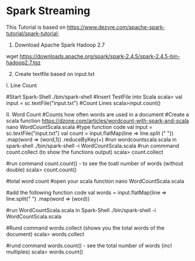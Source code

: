 # Spark Streaming

This Tutorial is based on https://www.dezyre.com/apache-spark-tutorial/spark-tutorial; 

1) Download Apache Spark Hadoop 2.7

wget https://downloads.apache.org/spark/spark-2.4.5/spark-2.4.5-bin-hadoop2.7.tgz 

2) Create textfile based on input.txt

I. Line Count

#Start Spark-Shell
./bin/spark-shell
#Insert TestFile into Scala
scala> val input = sc.textFile("input.txt")
#Count Lines
scala>input.count()

II. Word Count
#Counts how often words are used in a document
#Create a scala function https://dzone.com/articles/wordcount-with-spark-and-scala
nano WordCountScala.scala
#type function code
val input = sc.textFile("input.txt")
val count = input.flatMap(line => line.split (" "))
.map(word => (word,1))
.reduceByKey(_+_)
#run wordcountscala.scala in spark-shell
./bin/spark-shell -i WordCountScala.scala
#run commmand count.collect (to show the functions output)
scala> count.collect

#run command count.count() - to see the toatl number of words (without double)
scala> count.count()

#total word count
#open your scala function
nano WordCountScala.scala

#add the following function code
val words = input.flatMap(line => line.split(" ")
.map(word => (word))

#run WordCountScala.scala in Spark-Shell
./bin/spark-shell -i WordCountScala.scala

#Rund command words.collect (shows you the total words of the document)
scala> words.collect

#rund command words.count() - see the total number of words (incl multiples)
scala> words.count()



